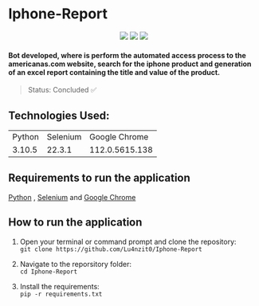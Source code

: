 <h1>Iphone-Report</h1>
<p align="center" dir="auto">
<a target="_blank" rel="noopener noreferrer nofollow" href="https://camo.githubusercontent.com/24987965a197b446a3f4eb35bba834529591a49e7156853d07e9519d9ec165c0/68747470733a2f2f696d672e736869656c64732e696f2f62616467652f507974686f6e2d76332e392e362d79656c6c6f773f7374796c653d666f722d7468652d6261646765266c6f676f3d707974686f6e266c6f676f436f6c6f723d7768697465"><img src="https://img.shields.io/badge/Python-v3.10.5-yellow?style=for-the-badge&amp;logo=python&amp;logoColor=white" style="max-width: 100%;" data-canonical-src="https://img.shields.io/badge/Python-v3.10.5-yellow?style=for-the-badge&amp;logo=python&amp;logoColor=white" style="max-width: 100%;"></a>
<a target="_blank" rel="noopener noreferrer nofollow" href="https://camo.githubusercontent.com/63d40dea01460f86d28cfacd7b46519a5ed153c76642269bd2efbac8dd287128/68747470733a2f2f696d672e736869656c64732e696f2f62616467652f53656c656e69756d2d76332e3134312e302d677265656e3f7374796c653d666f722d7468652d6261646765266c6f676f3d73656c656e69756d266c6f676f436f6c6f723d7768697465"><img src="https://camo.githubusercontent.com/63d40dea01460f86d28cfacd7b46519a5ed153c76642269bd2efbac8dd287128/68747470733a2f2f696d672e736869656c64732e696f2f62616467652f53656c656e69756d2d76332e3134312e302d677265656e3f7374796c653d666f722d7468652d6261646765266c6f676f3d73656c656e69756d266c6f676f436f6c6f723d7768697465" data-canonical-src="https://img.shields.io/badge/Selenium-v3.141.0-green?style=for-the-badge&amp;logo=selenium&amp;logoColor=white" style="max-width: 100%;"></a>
<a target="_blank" rel="noopener noreferrer nofollow" href="https://camo.githubusercontent.com/61bc99ea1d665ac5432f3e1c33745eaa54f68f04146589fd7f4dd6188f0a1517/68747470733a2f2f696d672e736869656c64732e696f2f62616467652f456467656472697665722d7639322e302d626c75653f7374796c653d666f722d7468652d6261646765266c6f676f3d6d6963726f736f66742d65646765266c6f676f436f6c6f723d7768697465"><img src="https://img.shields.io/badge/Chromedriver-v112.0-orange?style=for-the-badge&logo=google-chrome&logoColor=white" data-canonical-src="https://img.shields.io/badge/Chromedriver-v112.0-orange?style=for-the-badge&logo=google-chrome&logoColor=white"></a>
</p>

#### Bot developed, where is perform the automated access process to the americanas.com website, search for the iphone product and generation of an excel report containing the title and value of the product.
 
> Status: Concluded ✅

## Technologies Used:
<table>
 <tr>
  <td>Python</td>
  <td>Selenium</td>
  <td>Google Chrome</td>
 </tr>
 <tr>
  <td>3.10.5</td>
  <td>22.3.1</td>
  <td>112.0.5615.138</td>
 </tr>
</table>

## Requirements to run the application

<a href="https://www.python.org/downloads/" rel="nofollow">Python</a>
,
<a href="https://www.selenium.dev/" rel="nofollow">Selenium</a>
and 
<a href="https://www.google.com/chrome/" rel="nofollow">Google Chrome</a>

## How to run the application
<ol>
 <li> 
  <p dir="auto">
   Open your terminal or command prompt and clone the repository:
<br>
<code>git clone https://github.com/Lu4nzit0/Iphone-Report</code>
<br>
  </p>
 </li>
 <li> 
  <p dir="auto">
   Navigate to the reporsitory folder:
<br>
<code>cd Iphone-Report</code>
<br>
  </p>
 </li>
 <li> 
  <p dir="auto">
   Install the requirements:
<br>
<code>pip -r requirements.txt</code>
<br>
  </p>
 </li>
</ol>
